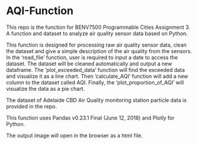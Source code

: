 # AQI-Function
This repo is the function for BENV7500 Programmable Cities Assignment 3. A function and dataset to analyze air quality sensor data based on Python.

This function is designed for processing raw air quality sensor data, clean the dataset and give a simple description of the air quality from the sensors. In the ‘read_file’ function, user is required to input a date to access the dataset. The dataset will be cleaned automatically and output a new dataframe. The ‘plot_exceeded_data’ function will find the exceeded data and visualize it as a line chart. Then ‘calculate_AQI’ function will add a new column to the dataset called AQI. Finally, the ‘plot_proportion_of_AQI’ will visualize the data as a pie chart.

The dataset of Adelaide CBD Air Quality monitoring station particle data is provided in the repo. 

This function uses Pandas v0.23.1 Final (June 12, 2018) and Plotly for Python.

The output image will open in the browser as a html file.
